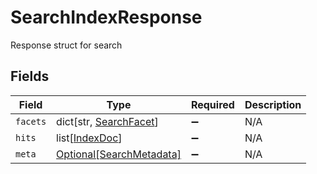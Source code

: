 # SearchIndexResponse

Response struct for search


## Fields

| Field                                                             | Type                                                              | Required                                                          | Description                                                       |
| ----------------------------------------------------------------- | ----------------------------------------------------------------- | ----------------------------------------------------------------- | ----------------------------------------------------------------- |
| `facets`                                                          | dict[str, [SearchFacet](../../models/shared/searchfacet.md)]      | :heavy_minus_sign:                                                | N/A                                                               |
| `hits`                                                            | list[[IndexDoc](../../models/shared/indexdoc.md)]                 | :heavy_minus_sign:                                                | N/A                                                               |
| `meta`                                                            | [Optional[SearchMetadata]](../../models/shared/searchmetadata.md) | :heavy_minus_sign:                                                | N/A                                                               |